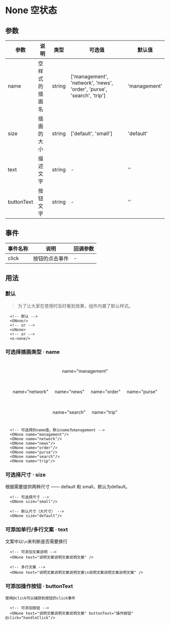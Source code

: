 # None 空状态

## 参数

| 参数       | 说明    | 类型      | 可选值       | 默认值   |
|---------- |-------- |---------- |-------------  |-------- |
| name      | 空样式的插画名 | string  | ['management', 'network', 'news', 'order', 'purse', 'search', 'trip']  |     'management'    |
| size     | 插画的大小    | string| ['default', 'small']   | 'default'   |
| text      | 描述文字   | string    | -   |  '' |
| buttonText| 按钮文字   | string    | -   |  '' |

## 事件
| 事件名称 | 说明 | 回调参数 |
|---------|---------|---------|
| click | 按钮的点击事件 | - |

## 用法

### 默认
  > 为了让大家在使用时及时看到效果，组件内置了默认样式。
  
  <ONone/>

```vue
  <!-- 默认 -->
  <ONone/>
  <!-- or -->
  <oNone>
  <!-- or -->
  <o-none/>
```

### 可选择插画类型 · name
  <div class="my-box">
    <div class="my-wrapper">
      <ONone name="management"/>
       <p>name="management"</p>
    </div>
  </div>
  <div class="my-box">
    <div class="my-wrapper">
      <ONone name="network"/>
       <p>name="network"</p>
    </div>
   <div class="my-wrapper">
     <ONone name="news"/>
     <p>name="news"</p>
    </div>
   <div class="my-wrapper">
     <ONone name="order"/>
     <p>name="order"</p>
    </div>
   <div class="my-wrapper">
     <ONone name="purse"/>
     <p>name="purse"</p>
    </div>
   <div class="my-wrapper">
     <ONone name="search"/>
     <p>name="search"</p>
    </div>
   <div class="my-wrapper">
     <ONone name="trip"/>
     <p>name="trip"</p>
    </div>
  </div>

```vue
  <!-- 可选择的name值，默认name为management -->
  <ONone name="management"/>
  <ONone name="network"/>
  <ONone name="news"/>
  <ONone name="order"/>
  <ONone name="purse"/>
  <ONone name="search"/>
  <ONone name="trip"/>
```

### 可选择尺寸 · size

根据需要提供两种尺寸 —— default 和 small，默认为default。

  <ONone size="small"/>

```vue
  <!-- 可选择尺寸 -->
  <ONone size="small"/>

  <!-- 默认尺寸（大尺寸） -->
  <ONone size="default"/>

```

### 可添加单行/多行文案 · text

文案中以`\n`来判断是否需要换行

  <ONone text="说明文案说明文案说明文案" />

  <ONone text="说明文案说明文案说明文案\n说明文案说明文案说明文案" />

```vue
  <!-- 可添加文案说明 -->
  <ONone text="说明文案说明文案说明文案" />

  <!-- 多行文案 -->
  <ONone text="说明文案说明文案说明文案\n说明文案说明文案说明文案" />

```

### 可添加操作按钮 · buttonText
  `使用@click可以捕获到按钮的click事件`

  <ONone text="说明文案说明文案说明文案" buttonText="操作按钮"/>

```vue
  <!-- 可添加按钮 -->
  <ONone text="说明文案说明文案说明文案" buttonText="操作按钮" @click="handleClick"/>
```

<style scoped>
  .my-box {
    display: flex;
    justify-content: center;
    flex-wrap: wrap;
  }
  .my-wrapper {
    margin: 10px;
    text-align: center;
  }
</style>